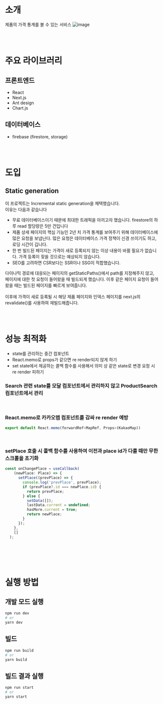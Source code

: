 # 소개
제품의 가격 통계를 볼 수 있는 서비스
![image](https://user-images.githubusercontent.com/86035717/224535414-22308e29-dd13-4bf6-acb3-d1f7e0cc3677.png)


<br/><br/>

# 주요 라이브러리
## 프론트엔드
- React
- Next.js
- Ant design
- Chart.js

## 데이터베이스
- firebase (firestore, storage)

<br/><br/>

# 도입
## Static generation
이 프로젝트는 Incremental static generation을 채택했습니다.<br>
이유는 다음과 같습니다
- 무료 데이터베이스이기 때문에 최대한 트래픽을 아끼고자 했습니다. firestore의 하루 read 할당량은 5만 건입니다
- 제품 상세 페이지의 핵심 기능인 2년 치 가격 통계를 보여주기 위해 데이터베이스에 많은 요청을 보냅닌다. 많은 요청은 데이터베이스 가격 정책이 신경 쓰이기도 하고, 로딩 시간이 깁니다. 
- 한 번 빌드된 페이지는 가격이 새로 등록되지 않는 이상 내용이 바뀔 필요가 없습니다. 가격 등록이 잦을 것으로는 예상되지 않습니다.
- SEO를 고려하면 CSR보다는 SSR이나 SSG이 적합했습니다.

 다이나믹 경로에 대응되는 페이지의 getStaticPaths()에서 path를 지정해주지 않고, 페이지에 대한 첫 요청이 들어왔을 때 빌드되게 했습니다. 이후 같은 페이지 요청이 들어왔을 때는 빌드된 페이지를 빠르게 보여줍니다. 
<br><br>
 이후에 가격이 새로 등록될 시 해당 제품 페이지와 인덱스 페이지를 next.js의 revalidate()를 사용하여 재빌드해줍니다.


<br/><br/>

# 성능 최적화
- state를 관리하는 중간 컴포넌트 
- React.memo로 props가 같으면 re render되지 않게 하기
- set state에서 제공하는 콜백 함수를 사용해서 의미 상 같은 state로 변경 요청 시 re render 피하기
### Search 관련 state를 모달 컴포넌트에서 관리하지 않고 ProductSearch 컴포넌트에서 관리
<br>

### React.memo로 카카오맵 컴포넌트를 감싸 re render 예방
```js
export default React.memo(forwardRef<MapRef, Props>(KakaoMap))
```
<br>

###  setPlace 호출 시 콜백 함수를 사용하여 이전과 place id가 다를 때만 무한스크롤을 초기화
```js
const onChangePlace = useCallback(
    (newPlace: Place) => {
      setPlace((prevPlace) => {
        console.log('prevPlace', prevPlace);
        if (prevPlace?.id === newPlace.id) {
          return prevPlace;
        } else {
          setData([]);
          lastData.current = undefined;
          hasMore.current = true;
          return newPlace;
        }
      });
    },
    []
  );
```
<br>

<br><br>


# 실행 방법

## 개발 모드 실행

```bash
npm run dev
# or
yarn dev
```

## 빌드
```bash
npm run build
# or 
yarn build
```

## 빌드 결과 실행
```bash
npm run start 
# or
yarn start
```
